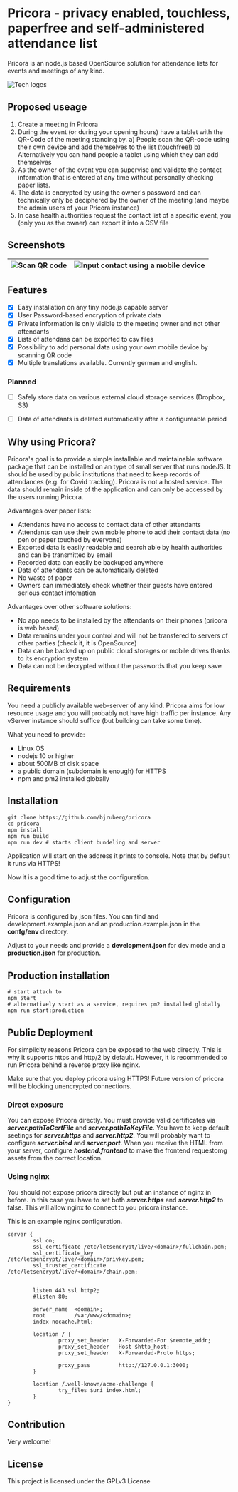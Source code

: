 # Pricora - privacy enabled, touchless, paperfree and self-administered attendance list

Pricora is an node.js based OpenSource solution for attendance lists for events and meetings of any kind.


![Tech logos](https://i.ibb.co/MgFPsnT/tech-icons.jpg)

## Proposed useage

1. Create a meeting in Pricora
2. During the event (or during your opening hours) have a tablet with the QR-Code of the meeting standing by.
a) People scan the QR-code using their own device and add themselves to the list (touchfree!)
b) Alternatively you can hand people a tablet using which they can add themselves
3. As the owner of the event you can supervise and validate the contact information that is entered at any time without personally checking paper lists.
4. The data is encrypted by using the owner's password and can technically only be deciphered by the owner of the meeting (and maybe the admin users of your Pricora instance)
5. In case health authorities request the contact list of a specific event, you (only you as the owner) can export it into a CSV file

## Screenshots 

 



| ![Scan QR code](https://i.ibb.co/bvQQmLW/scan.jpg "Scan QR code")    | ![Input contact using a mobile device](https://i.ibb.co/1mLLgXp/input.jpg "Input contact using a mobile device")         |
| ------------- | ------------- | 

## Features

- [x] Easy installation on any tiny node.js capable server
- [x] User Password-based encryption of private data
- [x] Private information is only visible to the meeting owner and not other attendants
- [x] Lists of attendans can be exported to csv files
- [x] Possibility to add personal data using your own mobile device by scanning QR code
- [x] Multiple translations available. Currently german and english.

### Planned
- [ ] Safely store data on various external cloud storage services (Dropbox, S3)
- [ ] Data of attendants is deleted automatically after a configureable period


## Why using Pricora?

Pricora's goal is to provide a simple installable and maintainable software package that can be installed on an type of small server that runs nodeJS.
It should be used by public institutions that need to keep records of attendances (e.g. for Covid tracking). Pricora is not a hosted service. The data should remain inside of the application and can only be accessed by the users running Pricora. 

Advantages over paper lists:
- Attendants have no access to contact data of other attendants
- Attendants can use their own mobile phone to add their contact data (no pen or paper touched by everyone)
- Exported data is easily readable and search able by health authorities and can be transmitted by email
- Recorded data can easily be backuped anywhere
- Data of attendants can be automatically deleted
- No waste of paper 
- Owners can immediately check whether their guests have entered serious contact infomation

Advantages over other software solutions:
- No app needs to be installed by the attendants on their phones (pricora is web based)
- Data remains under your control and will not be transfered to servers of other parties (check it, it is OpenSource)
- Data can be backed up on public cloud storages or mobile drives thanks to its encryption system
- Data can not be decrypted without the passwords that you keep save

## Requirements

You need a publicly available web-server of any kind. Pricora aims for low resource usage and you will probably not have high traffic per instance. Any vServer instance should suffice (but building can take some time). 

What you need to provide:

- Linux OS
- nodejs 10 or higher
- about 500MB of disk space
- a public domain (subdomain is enough) for HTTPS
- npm and pm2 installed globally


## Installation

```console
git clone https://github.com/bjruberg/pricora
cd pricora
npm install
npm run build
npm run dev # starts client bundeling and server
```

Application will start on the address it prints to console. Note that by default it runs via HTTPS!

Now it is a good time to adjust the configuration.

## Configuration

Pricora is configured by json files. You can find and development.example.json and an production.example.json in the **confg/env** directory. 

Adjust to your needs and provide a **development.json** for dev mode and a **production.json** for production.

## Production installation

```console
# start attach to 
npm start 
# alternatively start as a service, requires pm2 installed globally
npm run start:production 
```

## Public Deployment

For simplicity reasons Pricora can be exposed to the web directly. This is why it supports https and http/2 by default. However, it is recommended to run Pricora behind a reverse proxy like nginx.

Make sure that you deploy pricora using HTTPS! Future version of pricora will be blocking unencrypted connections.

### Direct exposure
You can expose Pricora directly. You must provide valid certificates via ***server.pathToCertFile*** and ***server.pathToKeyFile***. You have to keep default seetings for ***server.https*** and ***server.http2***. You will probably want to configure ***server.bind*** and ***server.port***. When you receive the HTML from your server, configure ***hostend.frontend*** to make the frontend requestomg assets from the correct location.

### Using nginx

You should not expose pricora directly but put an instance of nginx in before. In this case you have to set both ***server.https*** and ***server.http2*** to false. This will allow nginx to connect to you pricora instance.

This is an example nginx configuration.

```
server {
        ssl on;
        ssl_certificate /etc/letsencrypt/live/<domain>/fullchain.pem;
        ssl_certificate_key /etc/letsencrypt/live/<domain>/privkey.pem;
        ssl_trusted_certificate /etc/letsencrypt/live/<domain>/chain.pem;


        listen 443 ssl http2;
        #listen 80;

        server_name  <domain>;
        root         /var/www/<domain>;
        index nocache.html;

        location / {
                proxy_set_header   X-Forwarded-For $remote_addr;
                proxy_set_header   Host $http_host;
                proxy_set_header   X-Forwarded-Proto https;

                proxy_pass         http://127.0.0.1:3000;
        }

        location /.well-known/acme-challenge {
                try_files $uri index.html;
        }
}

```


## Contribution

Very welcome!



## License
This project is licensed under the GPLv3 License